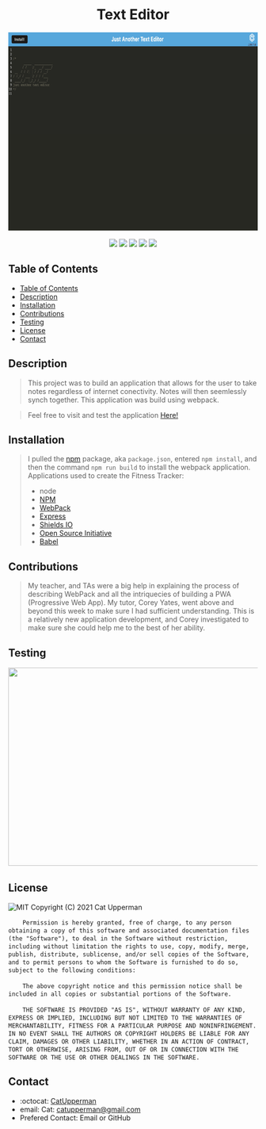 <h1 align="center"> Text Editor </h1>

<p align="center">
  <img width="560" height="400" src="./img/ReadMe.jpeg">
</p> 


<p align="center">
    <img src="https://img.shields.io/badge/Javascript-yellow" />
    <img src="https://img.shields.io/badge/express-orange" />
    <img src="https://img.shields.io/badge/Sequelize-blue"  />
    <img src="https://img.shields.io/badge/mySQL-blue"  />
    <img src="https://img.shields.io/badge/dotenv-green" />
</p>

## Table of Contents
- [Table of Contents](#table-of-contents)
- [Description](#description)
- [Installation](#installation)
- [Contributions](#contributions)
- [Testing](#testing)
- [License](#license)
- [Contact](#contact)


## Description
> This project was to build an application that allows for the user to take notes regardless of internet conectivity.  Notes will then seemlessly synch together.  This application was build using webpack.  

> Feel free to visit and test the application [Here!]() 

## Installation
> I pulled the [npm](https://www.npmjs.com/) package, aka ```package.json```, entered ```npm install```, and then the command ```npm run build``` to install the webpack application.
Applications used to create the Fitness Tracker: 
> * node 
> * [NPM](https://www.npmjs.com/)
> * [WebPack](https://webpack.js.org/)
> * [Express](https://www.npmjs.com/package/express)
> * [Shields IO](https://shields.io/category/license) 
> * [Open Source Initiative](https://opensource.org/licenses/BSD-3-Clause) 
> * [Babel](https://webpack.js.org/loaders/babel-loader/)
## Contributions
> My teacher, and TAs were a big help in explaining the process of describing WebPack and all the intriquecies of building a PWA (Progressive Web App).  My tutor, Corey Yates, went above and beyond this week to make sure I had sufficient understanding. This is a relatively new application development, and Corey investigated to make sure she could help me to the best of her ability.  
## Testing
> 
<p align="center">
  <img width="560" height="400" src="./img/ReadMeGif.gif">
</p> 

## License
![MIT](https://img.shields.io/badge/License-MIT-blue)
Copyright (C) 2021 Cat Upperman

        Permission is hereby granted, free of charge, to any person obtaining a copy of this software and associated documentation files (the "Software"), to deal in the Software without restriction, including without limitation the rights to use, copy, modify, merge, publish, distribute, sublicense, and/or sell copies of the Software, and to permit persons to whom the Software is furnished to do so, subject to the following conditions:
        
        The above copyright notice and this permission notice shall be included in all copies or substantial portions of the Software.
        
        THE SOFTWARE IS PROVIDED "AS IS", WITHOUT WARRANTY OF ANY KIND, EXPRESS OR IMPLIED, INCLUDING BUT NOT LIMITED TO THE WARRANTIES OF MERCHANTABILITY, FITNESS FOR A PARTICULAR PURPOSE AND NONINFRINGEMENT. IN NO EVENT SHALL THE AUTHORS OR COPYRIGHT HOLDERS BE LIABLE FOR ANY CLAIM, DAMAGES OR OTHER LIABILITY, WHETHER IN AN ACTION OF CONTRACT, TORT OR OTHERWISE, ARISING FROM, OUT OF OR IN CONNECTION WITH THE SOFTWARE OR THE USE OR OTHER DEALINGS IN THE SOFTWARE.
## Contact
* :octocat: [CatUpperman](github.com/catupperman)
* email: Cat: catupperman@gmail.com
* Prefered Contact: Email or GitHub